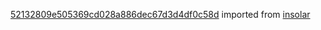 [52132809e505369cd028a886dec67d3d4df0c58d](https://github.com/insolar/insolar/commit/52132809e505369cd028a886dec67d3d4df0c58d) imported from [insolar](https://github.com/insolar/insolar)
